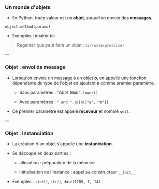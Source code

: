 ### Un monde d'objets

- En Python, toute valeur est un **objet**, auquel on envoie des
  **messages**.

`object.method(params)`

- Exemples : insérer ici

> Regarder que peut faire un objet : `dir(uneExpression)`

--

### Objet : envoi de message

- Lorsqu'on envoie un message à un objet **o**, on appelle une fonction
  dépendante du type de l'objet en ajoutant **o** comme premier paramètre.

    - Sans paramètres : `"CALM DOWN".lower()`

    - Avec paramètres : `" and ".join(["a", "b"])`


- Ce premier paramètre est appelé **receveur** et nommé `self`.

--

### Objet : instanciation

- La création d'un objet s'appelle une **instanciation**.

- Se découpe en deux parties :

  - allocation : préparation de la mémoire

  - initialisation de l'instance :
      appel au constructeur `__init__`

- Exemples : `list()`, `str()`, `date(1789, 7, 14)`
